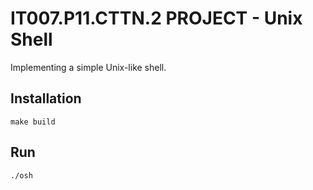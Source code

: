 # IT007.P11.CTTN.2 PROJECT - Unix Shell
Implementing a simple Unix-like shell. 
## Installation
```
make build
```
## Run 
```
./osh
```

